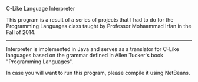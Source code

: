 C-Like Language Interpreter

This program is a result of a series of projects that I had to do for the Programming Languages class taught by Professor Mohaammad Irfan in the Fall of 2014.

-------

Interpreter is implemented in Java and serves as a translator for C-Like languages based on the grammar defined in Allen Tucker's book "Programming Languages".

In case you will want to run this program, please compile it using NetBeans.

